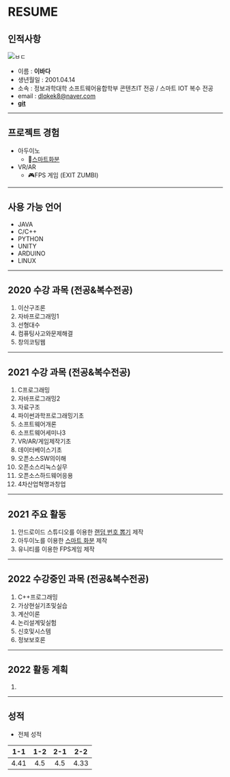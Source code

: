 # RESUME
## 인적사항
![ㅂㄷ](https://user-images.githubusercontent.com/80818640/163997620-b7d1a062-e37d-4593-997c-496738e4d4c6.jpg)
* 이름 : **이바다**
* 생년월일 : 2001.04.14
* 소속 : 정보과학대학 소프트웨어융합학부 콘텐츠IT 전공 / 스마트 IOT 복수 전공
* email : dlqkek8@naver.com
* **[git](http://lbd0.github.com)**
***
## 프로젝트 경험
* 아두이노
  + 🌱[스마트화분](https://github.com/lbd0/SoftwareExhibition)
* VR/AR
  + 🎮FPS 게임 (EXIT ZUMBI)
***
## 사용 가능 언어
* JAVA
* C/C++
* PYTHON
* UNITY
* ARDUINO
* LINUX
***
## 2020 수강 과목 (전공&복수전공)
1. 이산구조론
2. 자바프로그래밍1
3. 선형대수
4. 컴퓨팅사고와문제해결
5. 창의코팅웹
***
## 2021 수강 과목 (전공&복수전공)
1. C프로그래밍
2. 자바프로그래밍2
3. 자료구조
4. 파이썬과학프로그래밍기초
5. 소프트웨어개론
6. 소프트웨어세미나3
7. VR/AR/게임제작기초
8. 데이터베이스기초
9. 오픈소스SW의이해  
10. 오픈소스리눅스실무
11. 오픈소스하드웨어응용
12. 4차산업혁명과창업
***
## 2021 주요 활동
1. 안드로이드 스튜디오를 이용한 [랜덤 번호 뽑기](http://github.com/lbd0/RandomNumber) 제작
2. 아두이노를 이용한 [스마트 화분](https://github.com/lbd0/SoftwareExhibition) 제작
3. 유니티를 이용한 FPS게임 제작
***
## 2022 수강중인 과목 (전공&복수전공)
1. C++프로그래밍
2. 가상현실기초및실습
3. 계산이론
4. 논리설계및실험
5. 신호및시스템
6. 정보보호론
***
## 2022 활동 계획
1. 
***
## 성적
* 전체 성적  

|1-1|1-2|2-1|2-2|
|:---:|:---:|:---:|:---:|
|4.41|4.5|4.5|4.33|
